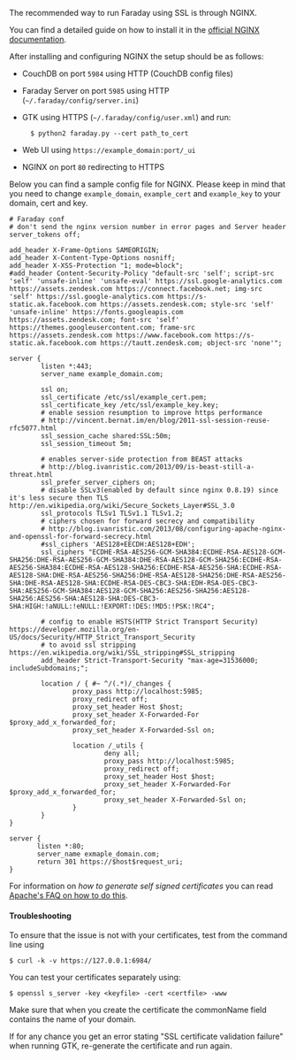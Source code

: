 The recommended way to run Faraday using SSL is through NGINX.

You can find a detailed guide on how to install it in the [official NGINX documentation](https://www.nginx.com/resources/wiki/start/topics/tutorials/install/).

After installing and configuring NGINX the setup should be as follows:

* CouchDB on port `5984` using HTTP (CouchDB config files)
* Faraday Server on port `5985` using HTTP (`~/.faraday/config/server.ini`)
* GTK using HTTPS (`~/.faraday/config/user.xml`) and run:

        $ python2 faraday.py --cert path_to_cert

* Web UI using `https://example_domain:port/_ui`
* NGINX on port `80` redirecting to HTTPS

Below you can find a sample config file for NGINX. Please keep in mind that you need to change `example_domain`, `example_cert` and `example_key` to your domain, cert and key.

    # Faraday conf
    # don't send the nginx version number in error pages and Server header
    server_tokens off;

    add_header X-Frame-Options SAMEORIGIN;
    add_header X-Content-Type-Options nosniff;
    add_header X-XSS-Protection "1; mode=block";
    #add_header Content-Security-Policy "default-src 'self'; script-src 'self' 'unsafe-inline' 'unsafe-eval' https://ssl.google-analytics.com https://assets.zendesk.com https://connect.facebook.net; img-src 'self' https://ssl.google-analytics.com https://s-static.ak.facebook.com https://assets.zendesk.com; style-src 'self' 'unsafe-inline' https://fonts.googleapis.com https://assets.zendesk.com; font-src 'self' https://themes.googleusercontent.com; frame-src https://assets.zendesk.com https://www.facebook.com https://s-static.ak.facebook.com https://tautt.zendesk.com; object-src 'none'";

    server {
            listen *:443;
            server_name example_domain.com;

            ssl on;
            ssl_certificate /etc/ssl/example_cert.pem;
            ssl_certificate_key /etc/ssl/example_key.key;
            # enable session resumption to improve https performance
            # http://vincent.bernat.im/en/blog/2011-ssl-session-reuse-rfc5077.html
            ssl_session_cache shared:SSL:50m;
            ssl_session_timeout 5m;

            # enables server-side protection from BEAST attacks
            # http://blog.ivanristic.com/2013/09/is-beast-still-a-threat.html
            ssl_prefer_server_ciphers on;
            # disable SSLv3(enabled by default since nginx 0.8.19) since it's less secure then TLS http://en.wikipedia.org/wiki/Secure_Sockets_Layer#SSL_3.0
            ssl_protocols TLSv1 TLSv1.1 TLSv1.2;
            # ciphers chosen for forward secrecy and compatibility
            # http://blog.ivanristic.com/2013/08/configuring-apache-nginx-and-openssl-for-forward-secrecy.html
            #ssl_ciphers 'AES128+EECDH:AES128+EDH';
            ssl_ciphers "ECDHE-RSA-AES256-GCM-SHA384:ECDHE-RSA-AES128-GCM-SHA256:DHE-RSA-AES256-GCM-SHA384:DHE-RSA-AES128-GCM-SHA256:ECDHE-RSA-AES256-SHA384:ECDHE-RSA-AES128-SHA256:ECDHE-RSA-AES256-SHA:ECDHE-RSA-AES128-SHA:DHE-RSA-AES256-SHA256:DHE-RSA-AES128-SHA256:DHE-RSA-AES256-SHA:DHE-RSA-AES128-SHA:ECDHE-RSA-DES-CBC3-SHA:EDH-RSA-DES-CBC3-SHA:AES256-GCM-SHA384:AES128-GCM-SHA256:AES256-SHA256:AES128-SHA256:AES256-SHA:AES128-SHA:DES-CBC3-SHA:HIGH:!aNULL:!eNULL:!EXPORT:!DES:!MD5:!PSK:!RC4";

            # config to enable HSTS(HTTP Strict Transport Security) https://developer.mozilla.org/en-US/docs/Security/HTTP_Strict_Transport_Security
            # to avoid ssl stripping https://en.wikipedia.org/wiki/SSL_stripping#SSL_stripping
            add_header Strict-Transport-Security "max-age=31536000; includeSubdomains;";

            location / { #~ ^/(.*)/_changes {
                    proxy_pass http://localhost:5985;
                    proxy_redirect off;
                    proxy_set_header Host $host;
                    proxy_set_header X-Forwarded-For $proxy_add_x_forwarded_for;
                    proxy_set_header X-Forwarded-Ssl on;

                    location /_utils {
                            deny all;
                            proxy_pass http://localhost:5985;
                            proxy_redirect off;
                            proxy_set_header Host $host;
                            proxy_set_header X-Forwarded-For $proxy_add_x_forwarded_for;
                            proxy_set_header X-Forwarded-Ssl on;
                    }
            }
    }

    server {
           listen *:80;
           server_name exmaple_domain.com;
           return 301 https://$host$request_uri;
    }


For information on *how to generate self signed certificates* you can read [Apache's FAQ on how to do this](https://cwiki.apache.org/confluence/pages/viewpage.action?pageId=48203146).

#### Troubleshooting

To ensure that the issue is not with your certificates, test from the command line using

    $ curl -k -v https://127.0.0.1:6984/

You can test your certificates separately using:

    $ openssl s_server -key <keyfile> -cert <certfile> -www


Make sure that when you create the certificate the commonName field contains the name of your domain.

If for any chance you get an error stating "SSL certificate validation failure" when running GTK, re-generate the certificate and run again.
